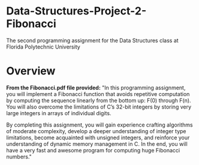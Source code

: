 # Data-Structures-Project-2-Fibonacci
The second programming assignment for the Data Structures class at Florida Polytechnic University

# Overview
**From the Fibonacci.pdf file provided:**
"In this programming assignment, you will implement a Fibonacci function that avoids repetitive computation by computing the sequence linearly from the bottom up: F(0) through F(n). You will also overcome the limitations of C’s 32-bit integers by storing very large integers in arrays of individual digits.

By completing this assignment, you will gain experience crafting algorithms of moderate complexity, develop a deeper understanding of integer type limitations, become acquainted with unsigned integers, and reinforce your understanding of dynamic memory management in C. In the end, you will have a very fast and awesome program for computing huge Fibonacci numbers."
